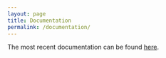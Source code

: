 ```yaml
---
layout: page
title: Documentation
permalink: /documentation/
---
```


The most recent documentation can be found [here](https://electronic-structure.github.io/SIRIUS-doc/).
